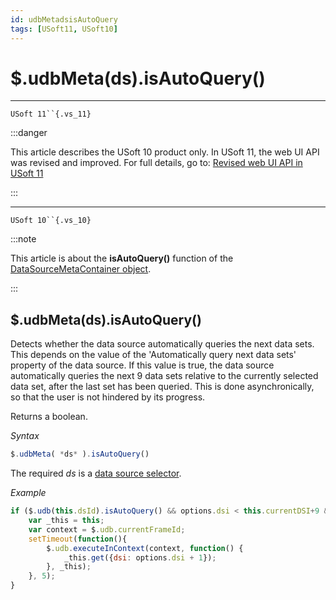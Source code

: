 ```yaml
---
id: udbMetadsisAutoQuery
tags: [USoft11, USoft10]
---
```

# $.udbMeta(ds).isAutoQuery()



----

`USoft 11``{.vs_11}`


:::danger

This article describes the USoft 10 product only.
In USoft 11, the web UI API was revised and improved. For full details, go to:
[Revised web UI API in USoft 11](/Web_and_app_UIs/UDB_udb/Revised_web_UI_API_in_USoft_11.md)

:::

----

`USoft 10``{.vs_10}`


:::note

This article is about the **isAutoQuery()** function of the [DataSourceMetaContainer object](/Web_and_app_UIs/UDB_DataSourceMetaContainer).

:::

## **$.udbMeta(ds).isAutoQuery()**

Detects whether the data source automatically queries the next data sets. This depends on the value of the 'Automatically query next data sets' property of the data source. If this value is true, the data source automatically queries the next 9 data sets relative to the currently selected data set, after the last set has been queried. This is done asynchronically, so that the user is not hindered by its progress.

Returns a boolean.

*Syntax*

```js
$.udbMeta( *ds* ).isAutoQuery()
```

The required *ds* is a [data source selector](/Web_and_app_UIs/UDB_DataSourceMetaContainer/UDB_DataSourceMetaContainer_object.md).

*Example*

```js
if ($.udb(this.dsId).isAutoQuery() && options.dsi < this.currentDSI+9 && options.dsi < this.nofSets) {
    var _this = this;
    var context = $.udb.currentFrameId;
    setTimeout(function(){
        $.udb.executeInContext(context, function() {
            _this.get({dsi: options.dsi + 1});
        }, _this);
    }, 5);
}
```

 